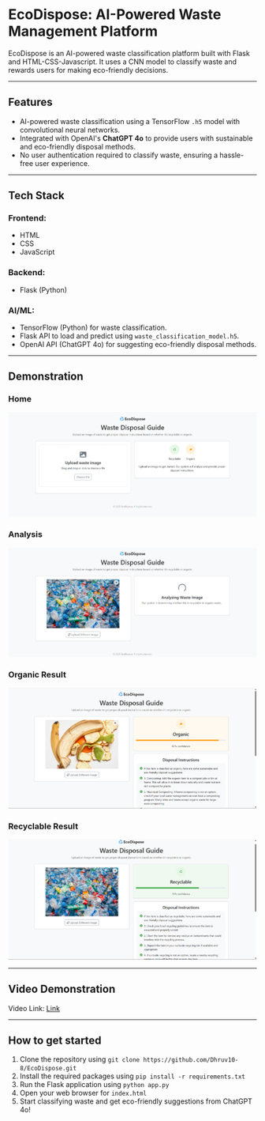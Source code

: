 # EcoDispose: AI-Powered Waste Management Platform

EcoDispose is an AI-powered waste classification platform built with Flask and HTML-CSS-Javascript. It uses a CNN model to classify waste and rewards users for making eco-friendly decisions.

---

## Features
- AI-powered waste classification using a TensorFlow `.h5` model with convolutional neural networks.
- Integrated with OpenAI's **ChatGPT 4o** to provide users with sustainable and eco-friendly disposal methods.
- No user authentication required to classify waste, ensuring a hassle-free user experience.

---

## Tech Stack
### Frontend:
- HTML
- CSS
- JavaScript

### Backend:
- Flask (Python)

### AI/ML:
- TensorFlow (Python) for waste classification.
- Flask API to load and predict using `waste_classification_model.h5`.
- OpenAI API (ChatGPT 4o) for suggesting eco-friendly disposal methods.

---

## Demonstration

### Home
![Home](images/home.png)

### Analysis
![Analysis](images/analysis.png)

### Organic Result
![Organic](images/organic.png)

### Recyclable Result
![Recyclable](images/recyclable.png)

---
## Video Demonstration
Video Link: [Link](https://drive.google.com/drive/folders/1bbUHPbiW1UwBAwh5GQoPMdJhewJHjsdM)

---
## How to get started
1. Clone the repository using `git clone https://github.com/Dhruv10-8/EcoDispose.git`
2. Install the required packages using `pip install -r requirements.txt`
3. Run the Flask application using `python app.py`
4. Open your web browser for `index.html`
5. Start classifying waste and get eco-friendly suggestions from ChatGPT 4o!
